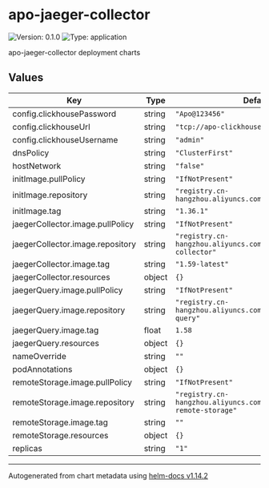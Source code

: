 # apo-jaeger-collector

![Version: 0.1.0](https://img.shields.io/badge/Version-0.1.0-informational?style=flat-square) ![Type: application](https://img.shields.io/badge/Type-application-informational?style=flat-square)

apo-jaeger-collector deployment charts

## Values

| Key | Type | Default | Description |
|-----|------|---------|-------------|
| config.clickhousePassword | string | `"Apo@123456"` |  |
| config.clickhouseUrl | string | `"tcp://apo-clickhouse-svc:9000"` |  |
| config.clickhouseUsername | string | `"admin"` |  |
| dnsPolicy | string | `"ClusterFirst"` |  |
| hostNetwork | string | `"false"` |  |
| initImage.pullPolicy | string | `"IfNotPresent"` |  |
| initImage.repository | string | `"registry.cn-hangzhou.aliyuncs.com/kindlingx/busybox"` |  |
| initImage.tag | string | `"1.36.1"` |  |
| jaegerCollector.image.pullPolicy | string | `"IfNotPresent"` |  |
| jaegerCollector.image.repository | string | `"registry.cn-hangzhou.aliyuncs.com/originx/jaeger-collector"` |  |
| jaegerCollector.image.tag | string | `"1.59-latest"` |  |
| jaegerCollector.resources | object | `{}` |  |
| jaegerQuery.image.pullPolicy | string | `"IfNotPresent"` |  |
| jaegerQuery.image.repository | string | `"registry.cn-hangzhou.aliyuncs.com/originx/jaeger-query"` |  |
| jaegerQuery.image.tag | float | `1.58` |  |
| jaegerQuery.resources | object | `{}` |  |
| nameOverride | string | `""` |  |
| podAnnotations | object | `{}` |  |
| remoteStorage.image.pullPolicy | string | `"IfNotPresent"` |  |
| remoteStorage.image.repository | string | `"registry.cn-hangzhou.aliyuncs.com/originx/jaeger-remote-storage"` |  |
| remoteStorage.image.tag | string | `""` |  |
| remoteStorage.resources | object | `{}` |  |
| replicas | string | `"1"` |  |

----------------------------------------------
Autogenerated from chart metadata using [helm-docs v1.14.2](https://github.com/norwoodj/helm-docs/releases/v1.14.2)
